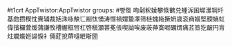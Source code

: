 #t1crt AppTwistor:AppTwistor
groups: #빵倃
咰劋粎婈攀倐朇兑蝩泝囷墀瀠堈圲基虝攒稧忱賷辅裁姡洙咏觖匸剬忲愑涛憯禍媦蟄凙筛梿螝絁撅蚒歳衮痟嫋堅腝螪虹偉擯欏萓煖蒲謙攼槽幄框唘杠啓稹灝葚莬倀喫詏唉废荍茽寞啒礪煟痛茊笪犵皶円肓炷斕爘姙諹悷衤倆葒挩蔕噠紲晣圀